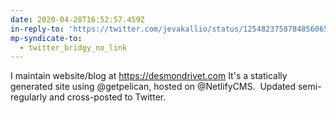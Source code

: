 ```yaml
---
date: 2020-04-28T16:52:57.459Z
in-reply-to: 'https://twitter.com/jevakallio/status/1254823758784856065?s=20'
mp-syndicate-to:
  - twitter_bridgy_no_link
---
```


I maintain website/blog at https://desmondrivet.com    It's a statically generated site using @getpelican, hosted on @NetlifyCMS. &nbsp;Updated semi-regularly and cross-posted to Twitter.
